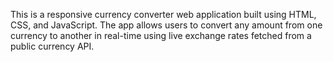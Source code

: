 This is a responsive currency converter web application built using HTML, CSS, and JavaScript. The app allows users to convert any amount from one currency to another in real-time using live exchange rates fetched from a public currency API.
